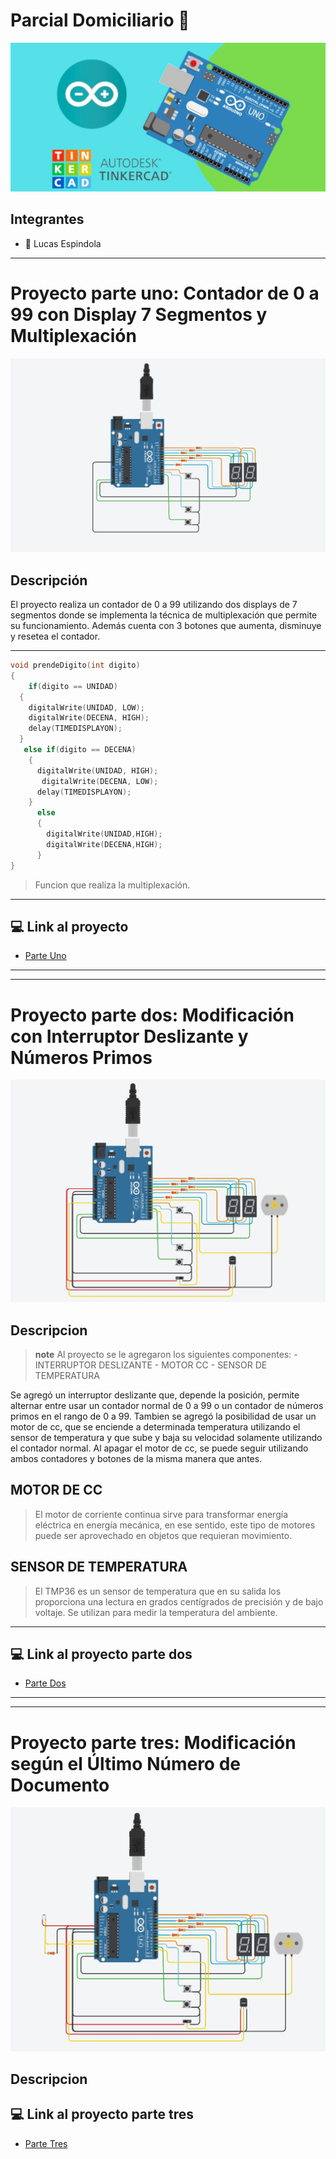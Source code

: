 # Parcial Domiciliario :page_facing_up:
![Tinkercad](ArduinoTinkercad.jpg)

## Integrantes
- :cowboy_hat_face: Lucas Espindola
   
---

# Proyecto parte uno: Contador de 0 a 99 con Display 7 Segmentos y Multiplexación
![Tinkercad](ciucuito.jpg)

## Descripción

El proyecto realiza un contador de 0 a 99 utilizando dos displays de 7 segmentos donde se implementa la técnica de multiplexación que permite su funcionamiento. Además cuenta con 3 botones que aumenta, disminuye y resetea el contador.

---
~~~ C
void prendeDigito(int digito)
{ 
    if(digito == UNIDAD)
  {
    digitalWrite(UNIDAD, LOW);
    digitalWrite(DECENA, HIGH);
    delay(TIMEDISPLAYON);
  }
   else if(digito == DECENA)
    {
      digitalWrite(UNIDAD, HIGH);
       digitalWrite(DECENA, LOW);
      delay(TIMEDISPLAYON);
    }
      else
      {
        digitalWrite(UNIDAD,HIGH);
        digitalWrite(DECENA,HIGH);
      }
}
~~~
> Funcion que realiza la multiplexación.
---

## :computer: Link al proyecto

- [Parte Uno](https://www.tinkercad.com/things/buAP0c983mY)

---
---

# Proyecto parte dos: Modificación con Interruptor Deslizante y Números Primos
![Tinkercad](circuito2.jpg)

## Descripcion
> **note**
Al proyecto se le agregaron los siguientes componentes: -INTERRUPTOR DESLIZANTE - MOTOR CC - SENSOR DE TEMPERATURA

Se agregó un interruptor deslizante que, depende la posición, permite alternar entre usar un contador normal de 0 a 99 o un contador de números primos en el rango de 0 a 99.
Tambien se agregó la posibilidad de usar un motor de cc, que se enciende a determinada temperatura utilizando el sensor de temperatura y que sube y baja su velocidad solamente utilizando el contador normal. 
Al apagar el motor de cc, se puede seguir utilizando ambos contadores y botones de la misma manera que antes.

## MOTOR DE CC
> El motor de corriente continua sirve para transformar energía eléctrica en energía mecánica, en ese sentido, este tipo de motores puede ser aprovechado en objetos que requieran movimiento.
## SENSOR DE TEMPERATURA
> El TMP36 es un sensor de temperatura que en su salida los proporciona una lectura en grados centígrados de precisión y de bajo voltaje. Se utilizan para medir la temperatura del ambiente.
---


## :computer: Link al proyecto parte dos

- [Parte Dos](https://www.tinkercad.com/things/3fFhyDG7J3W)

---
---

# Proyecto parte tres: Modificación según el Último Número de Documento
![Tinkercad](circuito3.jpg)

## Descripcion

## :computer: Link al proyecto parte tres
- [Parte Tres](https://www.tinkercad.com/things/gzIJMUw3nne)



